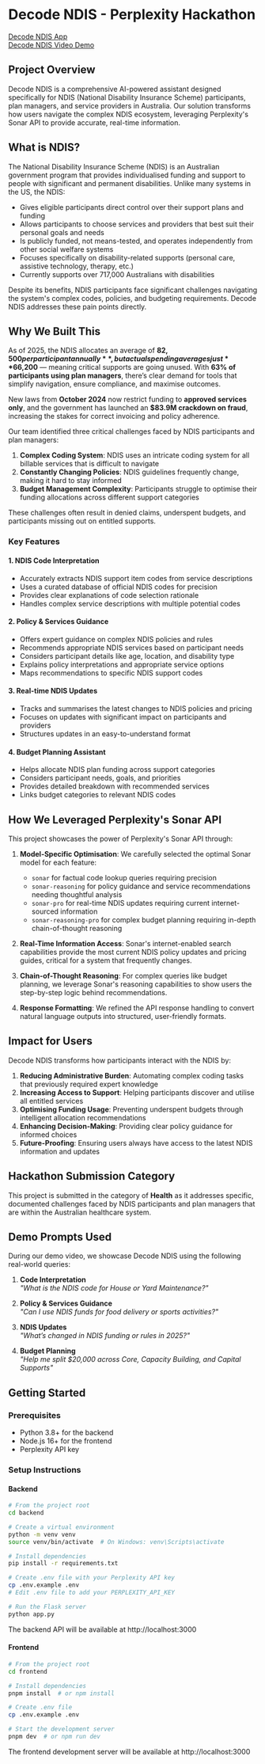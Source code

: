 # Decode NDIS - Perplexity Hackathon

<a href="https://ndis-decoder-perplexity.windsurf.build" target="_blank">Decode NDIS App</a><br>
<a href="https://youtu.be/ciqQmZRncP4?si=YbowaFQ4sG-_YeHE" target="_blank">Decode NDIS Video Demo</a>

## Project Overview

Decode NDIS is a comprehensive AI-powered assistant designed specifically for NDIS (National Disability Insurance Scheme) participants, plan managers, and service providers in Australia. Our solution transforms how users navigate the complex NDIS ecosystem, leveraging Perplexity's Sonar API to provide accurate, real-time information.

## What is NDIS?

The National Disability Insurance Scheme (NDIS) is an Australian government program that provides individualised funding and support to people with significant and permanent disabilities. Unlike many systems in the US, the NDIS:

- Gives eligible participants direct control over their support plans and funding
- Allows participants to choose services and providers that best suit their personal goals and needs
- Is publicly funded, not means-tested, and operates independently from other social welfare systems
- Focuses specifically on disability-related supports (personal care, assistive technology, therapy, etc.)
- Currently supports over 717,000 Australians with disabilities

Despite its benefits, NDIS participants face significant challenges navigating the system's complex codes, policies, and budgeting requirements. Decode NDIS addresses these pain points directly.

## Why We Built This

As of 2025, the NDIS allocates an average of **$82,500 per participant annually**, but actual spending averages just **$66,200** — meaning critical supports are going unused. With **63% of participants using plan managers**, there’s clear demand for tools that simplify navigation, ensure compliance, and maximise outcomes.

New laws from **October 2024** now restrict funding to **approved services only**, and the government has launched an **$83.9M crackdown on fraud**, increasing the stakes for correct invoicing and policy adherence.

Our team identified three critical challenges faced by NDIS participants and plan managers:

1. **Complex Coding System**: NDIS uses an intricate coding system for all billable services that is difficult to navigate
2. **Constantly Changing Policies**: NDIS guidelines frequently change, making it hard to stay informed
3. **Budget Management Complexity**: Participants struggle to optimise their funding allocations across different support categories

These challenges often result in denied claims, underspent budgets, and participants missing out on entitled supports.

### Key Features

#### 1. NDIS Code Interpretation

- Accurately extracts NDIS support item codes from service descriptions
- Uses a curated database of official NDIS codes for precision
- Provides clear explanations of code selection rationale
- Handles complex service descriptions with multiple potential codes

#### 2. Policy & Services Guidance

- Offers expert guidance on complex NDIS policies and rules
- Recommends appropriate NDIS services based on participant needs
- Considers participant details like age, location, and disability type
- Explains policy interpretations and appropriate service options
- Maps recommendations to specific NDIS support codes

#### 3. Real-time NDIS Updates

- Tracks and summarises the latest changes to NDIS policies and pricing
- Focuses on updates with significant impact on participants and providers
- Structures updates in an easy-to-understand format

#### 4. Budget Planning Assistant

- Helps allocate NDIS plan funding across support categories
- Considers participant needs, goals, and priorities
- Provides detailed breakdown with recommended services
- Links budget categories to relevant NDIS codes

## How We Leveraged Perplexity's Sonar API

This project showcases the power of Perplexity's Sonar API through:

1. **Model-Specific Optimisation**: We carefully selected the optimal Sonar model for each feature:

   - `sonar` for factual code lookup queries requiring precision
   - `sonar-reasoning` for policy guidance and service recommendations needing thoughtful analysis
   - `sonar-pro` for real-time NDIS updates requiring current internet-sourced information
   - `sonar-reasoning-pro` for complex budget planning requiring in-depth chain-of-thought reasoning

2. **Real-Time Information Access**: Sonar's internet-enabled search capabilities provide the most current NDIS policy updates and pricing guides, critical for a system that frequently changes.

3. **Chain-of-Thought Reasoning**: For complex queries like budget planning, we leverage Sonar's reasoning capabilities to show users the step-by-step logic behind recommendations.

4. **Response Formatting**: We refined the API response handling to convert natural language outputs into structured, user-friendly formats.

## Impact for Users

Decode NDIS transforms how participants interact with the NDIS by:

1. **Reducing Administrative Burden**: Automating complex coding tasks that previously required expert knowledge
2. **Increasing Access to Support**: Helping participants discover and utilise all entitled services
3. **Optimising Funding Usage**: Preventing underspent budgets through intelligent allocation recommendations
4. **Enhancing Decision-Making**: Providing clear policy guidance for informed choices
5. **Future-Proofing**: Ensuring users always have access to the latest NDIS information and updates

## Hackathon Submission Category

This project is submitted in the category of **Health** as it addresses specific, documented challenges faced by NDIS participants and plan managers that are within the Australian healthcare system.

## Demo Prompts Used

During our demo video, we showcase Decode NDIS using the following real-world queries:

1. **Code Interpretation**  
   _"What is the NDIS code for House or Yard Maintenance?"_

2. **Policy & Services Guidance**  
   _"Can I use NDIS funds for food delivery or sports activities?"_

3. **NDIS Updates**  
   _"What’s changed in NDIS funding or rules in 2025?"_

4. **Budget Planning**  
   _"Help me split $20,000 across Core, Capacity Building, and Capital Supports"_

## Getting Started

### Prerequisites

- Python 3.8+ for the backend
- Node.js 16+ for the frontend
- Perplexity API key

### Setup Instructions

#### Backend

```bash
# From the project root
cd backend

# Create a virtual environment
python -m venv venv
source venv/bin/activate  # On Windows: venv\Scripts\activate

# Install dependencies
pip install -r requirements.txt

# Create .env file with your Perplexity API key
cp .env.example .env
# Edit .env file to add your PERPLEXITY_API_KEY

# Run the Flask server
python app.py
```

The backend API will be available at http://localhost:3000

#### Frontend

```bash
# From the project root
cd frontend

# Install dependencies
pnpm install  # or npm install

# Create .env file
cp .env.example .env

# Start the development server
pnpm dev  # or npm run dev
```

The frontend development server will be available at http://localhost:3000
